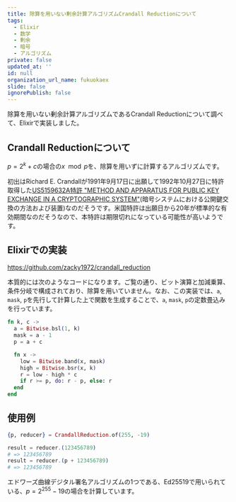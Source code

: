 ```yaml
---
title: 除算を用いない剰余計算アルゴリズムCrandall Reductionについて
tags:
  - Elixir
  - 数学
  - 剰余
  - 暗号
  - アルゴリズム
private: false
updated_at: ''
id: null
organization_url_name: fukuokaex
slide: false
ignorePublish: false
---
```

除算を用いない剰余計算アルゴリズムであるCrandall Reductionについて調べて、Elixirで実装しました。

## Crandall Reductionについて

$p = 2^k + c$の場合の$x\mod p$を、除算を用いずに計算するアルゴリズムです。

初出はRichard E. Crandallが1991年9月17日に出願して1992年10月27日に特許取得した[US5159632A特許 "METHOD AND APPARATUS FOR PUBLIC KEY EXCHANGE IN A CRYPTOGRAPHIC SYSTEM"](https://patentimages.storage.googleapis.com/11/9b/b8/75aa2cab01785d/US5159632.pdf)(暗号システムにおける公開鍵交換の方法および装置)なのだそうです。米国特許は出願日から20年が標準的な有効期間なのだそうなので、本特許は期限切れになっている可能性が高いようです。

## Elixirでの実装

https://github.com/zacky1972/crandall_reduction

本質的には次のようなコードになります。ご覧の通り、ビット演算と加減乗算、条件分岐で構成されており、除算を用いていません。なお、この実装では、`a`, `mask`, `p`を先行して計算した上で関数を生成することで、`a`, `mask`, `p`の定数畳込みを行っています。

```elixir
fn k, c ->
  a = Bitwise.bsl(1, k)
  mask = a - 1
  p = a + c

  fn x ->
    low = Bitwise.band(x, mask)
    high = Bitwise.bsr(x, k)
    r = low - high * c
    if r >= p, do: r - p, else: r
  end
end
```

## 使用例

```elixir
{p, reducer} = CrandallReduction.of(255, -19)

result = reducer.(123456789)
# => 123456789
result = reducer.(p + 123456789)
# => 123456789
```

エドワーズ曲線デジタル署名アルゴリズムの1つである、Ed25519で用いられている、$p = 2^{255} - 19$の場合を計算しています。

